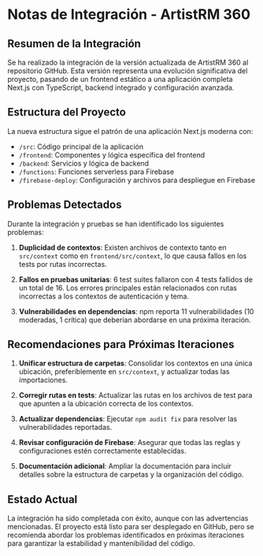 # Notas de Integración - ArtistRM 360

## Resumen de la Integración

Se ha realizado la integración de la versión actualizada de ArtistRM 360 al repositorio GitHub. Esta versión representa una evolución significativa del proyecto, pasando de un frontend estático a una aplicación completa Next.js con TypeScript, backend integrado y configuración avanzada.

## Estructura del Proyecto

La nueva estructura sigue el patrón de una aplicación Next.js moderna con:

- `/src`: Código principal de la aplicación
- `/frontend`: Componentes y lógica específica del frontend
- `/backend`: Servicios y lógica de backend
- `/functions`: Funciones serverless para Firebase
- `/firebase-deploy`: Configuración y archivos para despliegue en Firebase

## Problemas Detectados

Durante la integración y pruebas se han identificado los siguientes problemas:

1. **Duplicidad de contextos**: Existen archivos de contexto tanto en `src/context` como en `frontend/src/context`, lo que causa fallos en los tests por rutas incorrectas.

2. **Fallos en pruebas unitarias**: 6 test suites fallaron con 4 tests fallidos de un total de 16. Los errores principales están relacionados con rutas incorrectas a los contextos de autenticación y tema.

3. **Vulnerabilidades en dependencias**: npm reporta 11 vulnerabilidades (10 moderadas, 1 crítica) que deberían abordarse en una próxima iteración.

## Recomendaciones para Próximas Iteraciones

1. **Unificar estructura de carpetas**: Consolidar los contextos en una única ubicación, preferiblemente en `src/context`, y actualizar todas las importaciones.

2. **Corregir rutas en tests**: Actualizar las rutas en los archivos de test para que apunten a la ubicación correcta de los contextos.

3. **Actualizar dependencias**: Ejecutar `npm audit fix` para resolver las vulnerabilidades reportadas.

4. **Revisar configuración de Firebase**: Asegurar que todas las reglas y configuraciones estén correctamente establecidas.

5. **Documentación adicional**: Ampliar la documentación para incluir detalles sobre la estructura de carpetas y la organización del código.

## Estado Actual

La integración ha sido completada con éxito, aunque con las advertencias mencionadas. El proyecto está listo para ser desplegado en GitHub, pero se recomienda abordar los problemas identificados en próximas iteraciones para garantizar la estabilidad y mantenibilidad del código.
